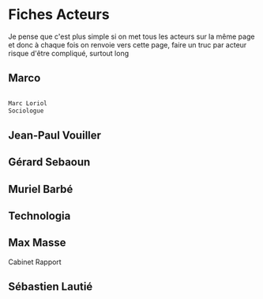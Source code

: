 # Fiches Acteurs

Je pense que c'est plus simple si on met tous les acteurs sur la même page et donc à chaque fois on renvoie vers cette page, faire un truc par acteur risque d'être compliqué, surtout long

## Marco



```markdown

Marc Loriol
Sociologue

```


## Jean-Paul Vouiller

## Gérard Sebaoun

## Muriel Barbé

## Technologia

## Max Masse

Cabinet
Rapport 









## Sébastien Lautié
